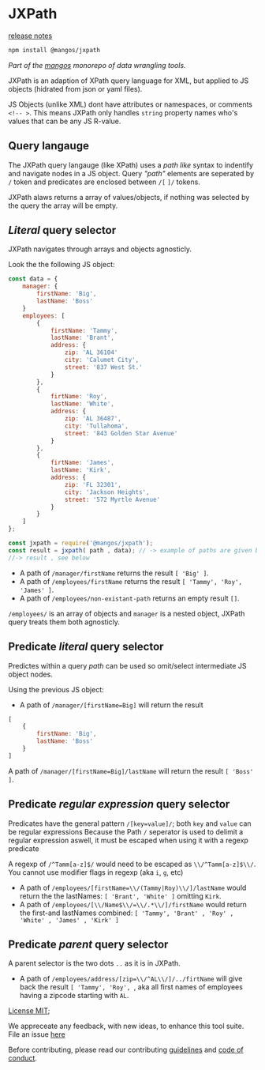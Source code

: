 
# JXPath

[release notes](CHANGELOG.md)

```bash
npm install @mangos/jxpath
```

_Part of the [mangos](https://github.com/R-js/mangos) monorepo of data wrangling tools._

JXPath is an adaption of XPath query language for XML, but applied to JS objects (hidrated from json or yaml files).

JS Objects (unlike XML) dont have attributes or namespaces, or comments `<!-- >`. This means JXPath only handles `string` property names who's values that can be any JS R-value.

## Query langauge

The JXPath query langauge (like XPath) uses a _path like_ syntax to indentify and navigate nodes in a JS object. 
Query _"path"_ elements are seperated by `/` token and predicates are enclosed between `/[`  `]/` tokens.

JXPath alaws returns a array of values/objects, if nothing was selected by the query the array will be empty.

## _Literal_ query selector

JXPath navigates through arrays and objects agnosticly.

Look the the following JS object:

```javascript
const data = {
    manager: {
        firstName: 'Big',
        lastName: 'Boss'
    }
    employees: [ 
        {
            firstName: 'Tammy',
            lastName: 'Brant',
            address: {
                zip: 'AL 36104'
                city: 'Calumet City',
                street: '837 West St.'
            }
        },
        {
            firtName: 'Roy',
            lastName: 'White',
            address: {
                zip: 'AL 36487',
                city: 'Tullahoma',
                street: '843 Golden Star Avenue'
            }
        },
        {
            firtName: 'James',
            lastName: 'Kirk',
            address: {
                zip: 'FL 32301',
                city: 'Jackson Heights',
                street: '572 Myrtle Avenue'
            }
        }
    ]
};

const jxpath = require('@mangos/jxpath');
const result = jxpath( path , data); // -> example of paths are given below
//-> result , see below
```

* A path of `/manager/firstName` returns the result `[ 'Big' ]`.
* A path of `/employees/firstName` returns the result `[ 'Tammy', 'Roy', 'James' ]`.
* A path of `/employees/non-existant-path` returns an empty result `[]`.

`/employees/` is an array of objects and `manager` is a nested object, JXPath query treats them both agnosticly.


## Predicate _literal_ query selector

Predictes within a query _path_ can be used so omit/select intermediate JS object nodes.

Using the previous JS object:

- A path of `/manager/[firstName=Big]` will return the result 

```javascript
[
    {
        firstName: 'Big',
        lastName: 'Boss'
    }
]
``` 
A path of `/manager/[firstName=Big]/lastName` will return the result `[ 'Boss' ]`.

## Predicate _regular expression_ query selector

Predicates have the general pattern `/[key=value]/`; both `key` and `value` can be regular expressions
Because the Path `/` seperator is used to delimit a regular expression aswell, it must be escaped when using it with a regexp predicate

A regexp of `/^Tamm[a-z]$/` would need to be escaped as `\\/^Tamm[a-z]$\\/`. You cannot use modifier flags in regexp (aka `i`, `g`, etc)


* A path of `/employees/[firstName=\\/(Tammy|Roy)\\/]/lastName` would return the the lastNames: `[ 'Brant', 'White' ]` omitting `Kirk`.
* A path of `/employees/[\\/Name$\\/=\\/.*\\/]/firstName` would return the first-and lastNames combined: `[ 'Tammy', 'Brant' , 'Roy' , 'White' , 'James' , 'Kirk' ]`
        
## Predicate _parent_ query selector

A parent selector is the two dots `..` as it is in JXPath.

* A path of `/employees/address/[zip=\\/^AL\\/]/../firtName` will give back the result `[ 'Tammy', 'Roy', `, aka all first names of employees having a zipcode starting with `AL`.


[License MIT](LICENSE);

We appreceate any feedback, with new ideas, to enhance this tool suite. File an issue [here](issues)

Before contributing, please read our contributing [guidelines](CODE_OF_CONDUCT.md) and [code of conduct](CONTRIBUTING_GUIDELINES.md).

[issues]: https://github.com/R-js/mangos/issues





